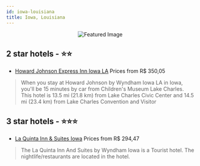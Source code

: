 ```yaml
---
id: iowa-louisiana
title: Iowa, Louisiana
---
```


<center><img src="https://i.travelapi.com/hotels/1000000/810000/800700/800685/6b7a12da_z.jpg" alt="Featured Image" /></center>


##  2 star hotels - ⭐️⭐️

-    [Howard Johnson Express Inn Iowa LA](https://us.hurb.com/hotels/iowa/howard-johnson-express-inn-iowa-la-JNP-JP975633?cmp=18055) Prices from R$ 350,05
   > When you stay at Howard Johnson by Wyndham Iowa LA in Iowa, you'll be 15 minutes by car from Children's Museum Lake Charles. This hotel is 13.5 mi (21.8 km) from Lake Charles Civic Center and 14.5 mi (23.4 km) from Lake Charles Convention and Visitor

##  3 star hotels - ⭐️⭐️⭐️

-    [La Quinta Inn & Suites Iowa](https://us.hurb.com/hotels/iowa/la-quinta-inn-suites-iowa-JNP-JP847627?cmp=18055) Prices from R$ 294,47
   > The La Quinta Inn And Suites by Wyndham Iowa is a Tourist hotel. The nightlife/restaurants are located in the hotel.
